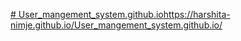 [# User_mangement_system.github.io](https://harshita-nimje.github.io/User_mangement_system.github.io/)https://harshita-nimje.github.io/User_mangement_system.github.io/

